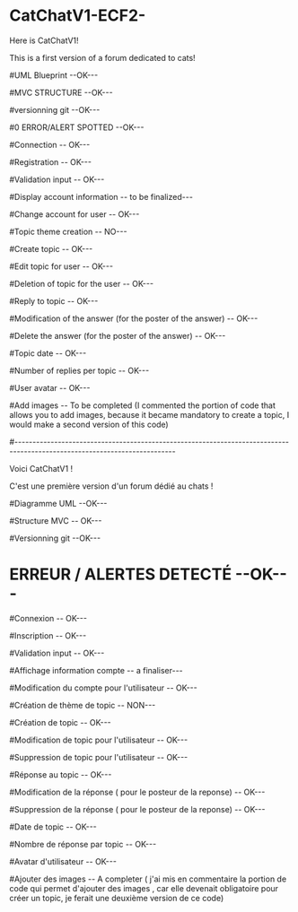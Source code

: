 # CatChatV1-ECF2-



Here is CatChatV1!

This is a first version of a forum dedicated to cats!

#UML Blueprint --OK---

#MVC STRUCTURE --OK---

#versionning git --OK---

#0 ERROR/ALERT SPOTTED --OK---

#Connection -- OK---

#Registration -- OK---

#Validation input -- OK---

#Display account information -- to be finalized---

#Change account for user -- OK---

#Topic theme creation -- NO---

#Create topic -- OK---

#Edit topic for user -- OK---

#Deletion of topic for the user -- OK---

#Reply to topic -- OK---

#Modification of the answer (for the poster of the answer) -- OK---

#Delete the answer (for the poster of the answer) -- OK---

#Topic date -- OK---

#Number of replies per topic -- OK---

#User avatar -- OK---

#Add images -- To be completed (I commented the portion of code that allows you to add images, because it became mandatory to create a topic, I would make a second version of this code)

#--------------------------------------------------------------------------------------------------------------------------

Voici CatChatV1 ! 

C'est une première version d'un forum dédié au chats ! 

#Diagramme UML --OK---

#Structure MVC -- OK--- 

#Versionning git --OK---

# ERREUR / ALERTES DETECTÉ --OK---

#Connexion -- OK---

#Inscription -- OK---

#Validation input -- OK---

#Affichage information compte -- a finaliser---

#Modification du compte pour l'utilisateur -- OK---

#Création de thème de topic  -- NON---

#Création de topic -- OK---

#Modification de topic pour l'utilisateur -- OK---

#Suppression de topic pour l'utilisateur -- OK---

#Réponse au topic -- OK---

#Modification de la réponse ( pour le posteur de la reponse) -- OK---

#Suppression de la réponse ( pour le posteur de la reponse) -- OK---

#Date de topic -- OK---

#Nombre de réponse par topic -- OK---

#Avatar d'utilisateur -- OK---

#Ajouter des images  -- A completer ( j'ai mis en commentaire la portion de code qui permet d'ajouter des images , car elle devenait obligatoire pour créer un topic, je ferait une deuxième version de ce code)
